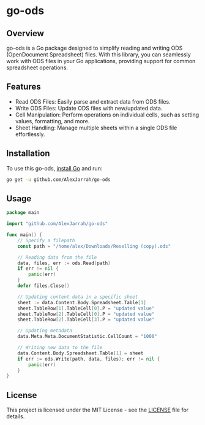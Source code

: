 # go-ods

## Overview

go-ods is a Go package designed to simplify reading and writing ODS (OpenDocument Spreadsheet) files. With this library, you can seamlessly work with ODS files in your Go applications, providing support for common spreadsheet operations.

## Features

- Read ODS Files: Easily parse and extract data from ODS files.
- Write ODS Files: Update ODS files with new/updated data.
- Cell Manipulation: Perform operations on individual cells, such as setting values, formatting, and more.
- Sheet Handling: Manage multiple sheets within a single ODS file effortlessly.

## Installation

To use this go-ods, [install Go](https://go.dev) and run:

```bash
go get -u github.com/AlexJarrah/go-ods
```

## Usage

```go
package main

import "github.com/AlexJarrah/go-ods"

func main() {
	// Specify a filepath
	const path = "/home/alex/Downloads/Reselling (copy).ods"

	// Reading data from the file
	data, files, err := ods.Read(path)
	if err != nil {
		panic(err)
	}
	defer files.Close()

	// Updating content data in a specific sheet
	sheet := data.Content.Body.Spreadsheet.Table[1]
	sheet.TableRow[1].TableCell[0].P = "updated value"
	sheet.TableRow[2].TableCell[0].P = "updated value"
	sheet.TableRow[2].TableCell[3].P = "updated value"

	// Updating metadata
	data.Meta.Meta.DocumentStatistic.CellCount = "1000"

	// Writing new data to the file
	data.Content.Body.Spreadsheet.Table[1] = sheet
	if err := ods.Write(path, data, files); err != nil {
		panic(err)
	}
}
```

## License

This project is licensed under the MIT License - see the [LICENSE](https://github.com/AlexJarrah/go-ods/blob/main/LICENSE) file for details.
